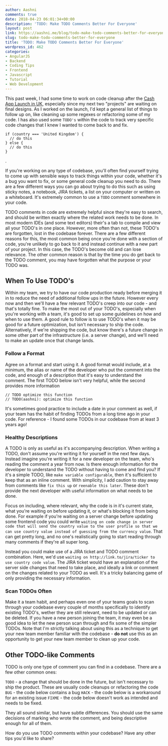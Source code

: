 ```yaml
---
author: Aashni
comments: true
date: 2018-04-23 06:01:34+00:00
description: 'TODO: Make TODO Comments Better For Everyone'
layout: post
link: https://aashni.me/blog/todo-make-todo-comments-better-for-everyone/
slug: todo-make-todo-comments-better-for-everyone
title: 'TODO: Make TODO Comments Better For Everyone'
wordpress_id: 462
categories:
- AngularJS
- Backend
- Coding Tips
- Frontend
- Javascript
- Tutorial
- Web Development
---
```


This past week, I had some time to work on code cleanup after the [Cash App Launch in UK](https://twitter.com/CashApp/status/981201724689014784), especially since my next two "projects" are waiting on final designs. As I worked on the launch, I'd kept a general list of things to follow up on, like cleaning up some regexes or refactoring some of my code. I has also used some `TODO's` within the code to track very specific code changes that I knew I wanted to come back to and fix.


    
    
    if (country === 'United Kingdom') {
      // do this
    } else {
      // do this
    }
    

.

If you're working on any type of codebase, you'll often find yourself trying to come up with sensible ways to track things within your code, whether it's a bug you want to fix, or some general code cleanup you need to do. There are a few different ways you can go about trying to do this such as using sticky notes, a notebook, JIRA tickets, a list on your computer or written on a whiteboard. It's extremely common to use a `TODO` comment somewhere in your code.

TODO comments in code are extremely helpful since they're easy to search, and should be written exactly where the related work needs to be done. In most modern IDEs (and some text editors) their's a tab to compile and view all your TODO's in one place. However, more often than not, these TODO's are forgotten, lost in the codebase forever. There are a few different reasons for this, the most common being once you're done with a section of code, you're unlikely to go back to it and instead continue with a new part of your project. In this case, the TODO's become old and can lose relevance. The other common reason is that by the time you do get back to the TODO comment, you may have forgotten what the purpose or your TODO was. 



## When To Use TODO's


Within my team, we try to have our code production ready before merging it in to reduce the need of additional follow ups in the future. However every now and then we'll have a few relevant TODO's creep into our code - and that's totally fine. To make the most out of your TODO's, especially when you're working with a team, it's good to set up some guidelines on how and when to use them. A good rule to follow is to use TODO's when it may be good for a future optimization, but isn't necessary to ship the code. Alternatively, if we're shipping the code, but know there's a future change in some other part of the infrastructure (i.e. a server change), and we'll need to make an update once that change lands.



### Follow a Format


Agree on a format and start using it. A good format would include, at a minimum, the alias or name of the developer who put the comment into the code, and enough of a description that it's easy to understand the comment. The first TODO below isn't very helpful, while the second provides more information


    
    
    // TODO optimize this function
    // TODO(aashni): optimize this function
    



It's sometimes good practice to include a date in your comment as well, if your team has the habit of finding TODOs from a long time ago in your code. For reference - I found some TODOs in our codebase from at least 3 years ago!



### Healthy Descriptions


A TODO is only as useful as it's accompanying description. When writing a TODO, don't assume you're writing it for yourself in the next few days. Instead imagine you're writing it for a new developer on the team, who's reading the comment a year from now. Is there enough information for the developer to understand the TODO without having to come and find you? If it's a simple TODO, like `make variable configurable`, then it's sufficient to keep that as an inline comment. With simplicity, I add caution to stay away from comments like `fix this up` or `reenable this later`. These don't provide the next developer with useful information on what needs to be done.

Focus on including, where relevant, why the code is in it's current state, what you're waiting on before updating it, or what's blocking it from being done. For example if you're waiting on a server change before updating some frontend code you could write `waiting on code change in server code that will send the country value to the user profile so that we can use country value instead of guessing from the currency value`. That can get pretty long, and no one's realistically going to start reading through many comments if they're all super long.

Instead you could make use of a JIRA ticket and TODO comment combination. Here, we'd use `waiting on http://link.to/jira/ticker to use country code value`. The JIRA ticket would have an explanation of the server side changes that need to take place, and ideally a link or comment on the changes related to your TODO as well. It's a tricky balancing game of only providing the necessary information.



### Scan TODOs Often


Make it a team habit, and perhaps even one of your teams goals to scan through your codebase every couple of months specifically to identify existing TODO's, wether they are still relevant, need to be updated or can be deleted. If you have a new person joining the team, it may even be a good idea to let the new person scan through and fix some of the simpler TODOs. Note that I'm strictly talking about using this as a technique to get your new team member familiar with the codebase - **do not** use this as an opportunity to get your new team member to clean up your code.



## Other TODO-like Comments



TODO is only one type of comment you can find in a codebase. There are a few other common ones:

`TODO` - a change that should be done in the future, but isn't necessary to ship the product. These are usually code cleanups or refactoring the code
`BUG` - the code below contains a bug
`HACK` - the code below is a workaround for an existing issue
`FIXME` - the code below doesn't work as intended and needs to be fixed.

They all sound similar, but have subtle differences. You should use the same decisions of marking who wrote the comment, and being descriptive enough for all of them.

How do you use TODO comments within your codebase? Have any other tips you'd like to share?
